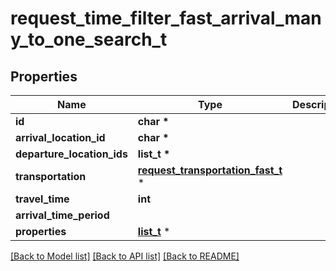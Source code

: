 # request_time_filter_fast_arrival_many_to_one_search_t

## Properties
Name | Type | Description | Notes
------------ | ------------- | ------------- | -------------
**id** | **char \*** |  | 
**arrival_location_id** | **char \*** |  | 
**departure_location_ids** | **list_t \*** |  | 
**transportation** | [**request_transportation_fast_t**](request_transportation_fast.md) \* |  | 
**travel_time** | **int** |  | 
**arrival_time_period** |  |  | 
**properties** | [**list_t**](request_time_filter_fast_property.md) \* |  | 

[[Back to Model list]](../README.md#documentation-for-models) [[Back to API list]](../README.md#documentation-for-api-endpoints) [[Back to README]](../README.md)


